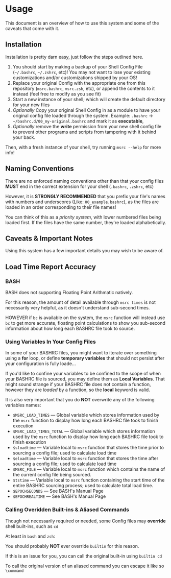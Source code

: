 # Usage
This document is an overview of how to use this system and some of the caveats that come with it.

## Installation
Installation is pretty darn easy, just follow the steps outlined here.

1. You should start by making a backup of your Shell Config File (`~/.bashrc`, `~/.zshrc`, etc)! You may not want to lose your existing customizations and/or customizations shipped by your OS!
2. Replace your original Config with the appropriate one from this repository (`msrc.bashrc`, `msrc.zsh`, etc), or append the contents to it instead (feel free to modify as you see fit)
3. Start a new instance of your shell; which will create the default directory for your new files
4. *Optionally* Copy your original Shell Config in as a module to have your original config file loaded through the system. Example: `.bashrc` -> `~/bashrc.d/00_my-original.bashrc` and mark it as **executable**, 
5. *Optionally* remove the **write** permission from your new shell config file to prevent other programs and scripts from tampering with it behind your back.

Then, with a fresh instance of your shell, try running `msrc --help` for more info!

## Naming Conventions
There are no enforced naming conventions other than that your config files **MUST** end in the correct extension for your shell (`.bashrc`, `.zshrc`, etc)

However, it is **STRONGLY RECOMMENDED** that you prefix your file's names with numbers and underscores (Like: `00_example.bashrc`), as the files are loaded in an order corresponding to their file names!

You can think of this as a *priority system*, with lower numbered files being loaded first. If the files have the same number, they're loaded alphabetically.

## Caveats & Important Notes
Using this system has a few important details you may wish to be aware of.

## Load Time Report Accuracy

### BASH
BASH does not supporting Floating Point Arithmatic natively.

For this reason, the amount of detail available through `msrc times` is not necessarily very helpful, as it doesn't understand sub-second times.

HOWEVER if `bc` is available on the system, the `msrc` function will instead use `bc` to get more accurate, floating point calculations to show you sub-second information about how long each BASHRC file took to source.

### Using Variables In Your Config Files
In some of your BASHRC files, you might want to iterate over something using a **for** loop, or define **temporary variables** that should not persist after your configuration is fully loade...

If you'd like to confine your variables to be confined to the scope of when your BASHRC file is sourced, you may define them as **Local Variables**. That might sound strange if your BASHRC file does not contain a function, however they are *loaded* by a function, so the **local** keyword is valid.

It is also very important that you do **NOT** overwrite any of the following variables names:
* `$MSRC_LOAD_TIMES` — Global variable which stores information used by the `msrc` function to display how long each BASHRC file took to finish execution
* `$MSRC_LOAD_TIMES_TOTAL` — Global variable which stores information used by the `msrc` function to display how long each BASHRC file took to finish execution
* `$sloadtime` — Variable local to `msrc` function that stores the time prior to sourcing a config file; used to calculate load time
* `$eloadtime` — Variable local to `msrc` function that stores the time after sourcing a config file; used to calculate load time
* `$MSRC_FILE` — Variable local to `msrc` function which contains the name of the current config file being sourced.
* `$tstime` — Variable local to `msrc` function containing the start time of the entire BASHRC sourcing process; used to calculate total load time.
* `$EPOCHSECONDS` — See BASH's Manual Page
* `$EPOCHREALTIME` — See BASH's Manual Page

### Calling Overidden Built-ins & Aliased Commands
Though not necessarily required or needed, some Config files may **override** shell built-ins, such as `cd`

At least in `bash` and `zsh`:

You should probably **NOT** ever override `builtin` for this reason.

If this is an issue for you, you can call the original built-in using `builtin cd`

To call the original version of an aliased command you can escape it like so `\command`
